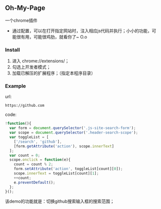 ## Oh-My-Page

一个chrome插件

* 通过配置，可以在打开指定网站时，注入相应js代码并执行；小小的功能，可能很有用，可能很鸡肋，就看你了~ O.o

### Install

1. 进入 chrome://extensions/；
2. 勾选上开发者模式；
3. 加载已解压的扩展程序；（指定本程序目录）

### Example

url: 

```
https://github.com
```
  
code: 

``` js
!function(){
  var form = document.querySelector('.js-site-search-form');
  var scope = document.querySelector('.header-search-scope');
  var toggleList = [
    ['/search', 'github'],
    [form.getAttribute('action'), scope.innerText]
  ];
  var count = 0;
  scope.onclick = function(e){
    count = count % 2;
    form.setAttribute('action', toggleList[count][0]);
    scope.innerText = toggleList[count][1];
    ++count;
    e.preventDefault();
  };
}();  
```
  
该demo的功能就是：切换github搜索输入框的搜索范围；
